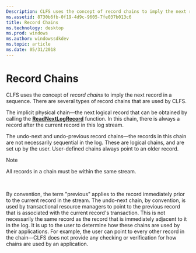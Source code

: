 ```yaml
---
Description: CLFS uses the concept of record chains to imply the next record in a sequence. There are several types of record chains that are used by CLFS.
ms.assetid: 8730b6fb-0f19-4d9c-9605-7fe037b013c6
title: Record Chains
ms.technology: desktop
ms.prod: windows
ms.author: windowssdkdev
ms.topic: article
ms.date: 05/31/2018
---
```


# Record Chains

CLFS uses the concept of *record chains* to imply the next record in a sequence. There are several types of record chains that are used by CLFS.

The implicit physical chain—the next logical record that can be obtained by calling the [**ReadNextLogRecord**](/windows/desktop/api/Clfsw32/nf-clfsw32-readnextlogrecord) function. In this chain, there is always a record after the current record in this log stream.

The undo-next and undo-previous record chains—the records in this chain are not necessarily sequential in the log. These are logical chains, and are set up by the user. User-defined chains always point to an older record.

> [!Note]  
> All records in a chain must be within the same stream.

 

By convention, the term "previous" applies to the record immediately prior to the current record in the stream. The undo-next chain, by convention, is used by transactional resource managers to point to the previous record that is associated with the current record's transaction. This is not necessarily the same record as the record that is immediately adjacent to it in the log. It is up to the user to determine how these chains are used by their applications. For example, the user can point to every other record in the chain—CLFS does not provide any checking or verification for how chains are used by an application.

 

 



